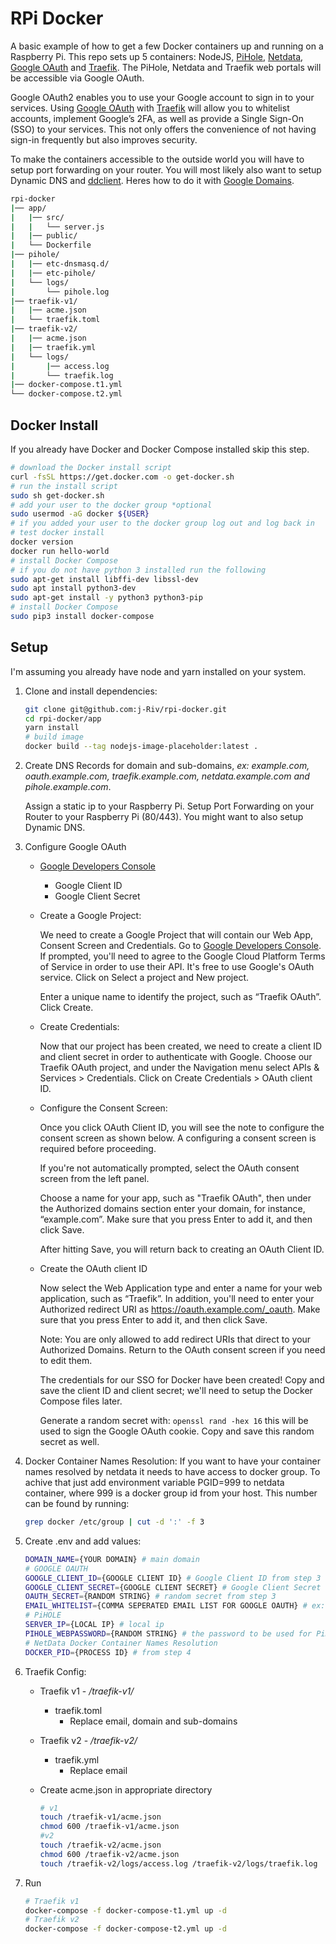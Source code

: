 # RPi Docker
A basic example of how to get a few Docker containers up and running on a Raspberry Pi. This repo sets up 5 containers: NodeJS, [PiHole](https://github.com/pi-hole/docker-pi-hole), [Netdata](https://github.com/netdata/netdata), [Google OAuth](https://github.com/thomseddon/traefik-forward-auth) and [Traefik](https://github.com/containous/traefik/). The PiHole, Netdata and Traefik web portals will be accessible via Google OAuth.

Google OAuth2 enables you to use your Google account to sign in to your services. Using [Google OAuth](https://github.com/thomseddon/traefik-forward-auth) with [Traefik](https://github.com/containous/traefik/) will allow you to whitelist accounts, implement Google’s 2FA, as well as provide a Single Sign-On (SSO) to your services. This not only offers the convenience of not having sign-in frequently but also improves security.

To make the containers accessible to the outside world you will have to setup port forwarding on your router. You will most likely also want to setup Dynamic DNS and [ddclient](https://github.com/ddclient/ddclient). Heres how to do it with [Google Domains](https://support.google.com/domains/answer/6147083?hl=en).

```bash
rpi-docker
|── app/
|   |── src/
|   |   └── server.js
|   |── public/
|   └── Dockerfile
|── pihole/
|   |── etc-dnsmasq.d/
|   |── etc-pihole/
|   └── logs/
|       └── pihole.log
|── traefik-v1/
|   |── acme.json
|   └── traefik.toml
|── traefik-v2/
|   |── acme.json
|   |── traefik.yml
|   └── logs/
|       |── access.log
|       └── traefik.log
|── docker-compose.t1.yml
└── docker-compose.t2.yml
```

## Docker Install

If you already have Docker and Docker Compose installed skip this step.
```bash
# download the Docker install script
curl -fsSL https://get.docker.com -o get-docker.sh
# run the install script
sudo sh get-docker.sh
# add your user to the docker group *optional
sudo usermod -aG docker ${USER}
# if you added your user to the docker group log out and log back in
# test docker install
docker version
docker run hello-world
# install Docker Compose
# if you do not have python 3 installed run the following
sudo apt-get install libffi-dev libssl-dev
sudo apt install python3-dev
sudo apt-get install -y python3 python3-pip
# install Docker Compose
sudo pip3 install docker-compose
```

## Setup
I'm assuming you already have node and yarn installed on your system.
1. Clone and install dependencies:
    ```bash
    git clone git@github.com:j-Riv/rpi-docker.git
    cd rpi-docker/app
    yarn install
    # build image
    docker build --tag nodejs-image-placeholder:latest .
    ```
2. Create DNS Records for domain and sub-domains, <i>ex: example.com, oauth.example.com, traefik.example.com, netdata.example.com and pihole.example.com</i>.

    Assign a static ip to your Raspberry Pi. Setup Port Forwarding on your Router to your Raspberry Pi (80/443). You might want to also setup Dynamic DNS.
3. Configure Google OAuth
    - [Google Developers Console](https://console.developers.google.com)
        - Google Client ID
        - Google Client Secret
    - Create a Google Project: 
    
        We need to create a Google Project that will contain our Web App, Consent Screen and Credentials. Go to [Google Developers Console](https://console.developers.google.com). If prompted, you'll need to agree to the Google Cloud Platform Terms of Service in order to use their API. It's free to use Google's OAuth service. Click on Select a project and New project.

        Enter a unique name to identify the project, such as “Traefik OAuth”. Click Create.

    - Create Credentials:

        Now that our project has been created, we need to create a client ID and client secret in order to authenticate with Google. Choose our Traefik OAuth project, and under the Navigation menu select APIs & Services > Credentials. Click on Create Credentials > OAuth client ID.

    - Configure the Consent Screen:

        Once you click OAuth Client ID, you will see the note to configure the consent screen as shown below. A configuring a consent screen is required before proceeding.

        If you're not automatically prompted, select the OAuth consent screen from the left panel.

        Choose a name for your app, such as "Traefik OAuth", then under the Authorized domains section enter your domain, for instance, “example.com”. Make sure that you press Enter to add it, and then click Save.

        After hitting Save, you will return back to creating an OAuth Client ID.
    
    - Create the OAuth client ID

        Now select the Web Application type and enter a name for your web application, such as “Traefik”. In addition, you'll need to enter your Authorized redirect URI as https://oauth.example.com/_oauth. Make sure that you press Enter to add it, and then click Save.

        Note: You are only allowed to add redirect URIs that direct to your Authorized Domains. Return to the OAuth consent screen if you need to edit them.

        The credentials for our SSO for Docker have been created! Copy and save the client ID and client secret; we'll need to setup the Docker Compose files later.

        Generate a random secret with: `openssl rand -hex 16` this will be used to sign the Google OAuth cookie. Copy and save this random secret as well.

4. Docker Container Names Resolution:
    If you want to have your container names resolved by netdata it needs to have access to docker group. To achive that just add environment variable PGID=999 to netdata container, where 999 is a docker group id from your host. This number can be found by running:
    ```bash
    grep docker /etc/group | cut -d ':' -f 3
    ```
5. Create .env and add values:
    ```bash
    DOMAIN_NAME={YOUR DOMAIN} # main domain
    # GOOGLE OAUTH
    GOOGLE_CLIENT_ID={GOOGLE CLIENT ID} # Google Client ID from step 3
    GOOGLE_CLIENT_SECRET={GOOGLE CLIENT SECRET} # Google Client Secret from step 3
    OAUTH_SECRET={RANDOM STRING} # random secret from step 3
    EMAIL_WHITELIST={COMMA SEPERATED EMAIL LIST FOR GOOGLE OAUTH} # ex: name@email.com,anothername@email.com
    # PiHOLE
    SERVER_IP={LOCAL IP} # local ip
    PIHOLE_WEBPASSWORD={RANDOM STRING} # the password to be used for PiHole Web Portal
    # NetData Docker Container Names Resolution
    DOCKER_PID={PROCESS ID} # from step 4
    ```
6. Traefik Config:
    - Traefik v1 - <i>/traefik-v1/</i>
        - traefik.toml
            - Replace email, domain and sub-domains
    - Traefik v2  - <i>/traefik-v2/</i>
        - traefik.yml
            - Replace email

    - Create acme.json in appropriate directory
        ```bash
        # v1
        touch /traefik-v1/acme.json
        chmod 600 /traefik-v1/acme.json
        #v2
        touch /traefik-v2/acme.json
        chmod 600 /traefik-v2/acme.json
        touch /traefik-v2/logs/access.log /traefik-v2/logs/traefik.log
        ```
7. Run
    ```bash
    # Traefik v1
    docker-compose -f docker-compose-t1.yml up -d
    # Traefik v2
    docker-compose -f docker-compose-t2.yml up -d
    ```



